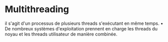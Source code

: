 # Multithreading
il s'agit d'un processus de plusieurs threads s'exécutant en même temps. 
• De nombreux systèmes d'exploitation prennent en charge les threads du noyau et les threads utilisateur de manière combinée.
